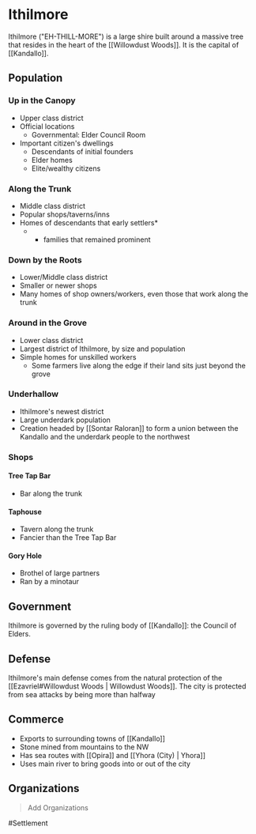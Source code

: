 # Ithilmore
Ithilmore ("EH-THILL-MORE") is a large shire built around a massive tree that resides in the heart of the [[Willowdust Woods]]. It is the capital of [[Kandallo]]. 

## Population
### Up in the Canopy
- Upper class district
- Official locations
	- Governmental: Elder Council Room
- Important citizen's dwellings
	- Descendants of initial founders
	- Elder homes
	- Elite/wealthy citizens

### Along the Trunk
- Middle class district
- Popular shops/taverns/inns
- Homes of descendants that early settlers*
	- * families that remained prominent

### Down by the Roots
- Lower/Middle class district
- Smaller or newer shops
- Many homes of shop owners/workers, even those that work along the trunk

### Around in the Grove
- Lower class district
- Largest district of Ithilmore, by size and population
- Simple homes for unskilled workers
	- Some farmers live along the edge if their land sits just beyond the grove

### Underhallow
- Ithilmore's newest district
- Large underdark population
- Creation headed by [[Sontar Raloran]] to form a union between the Kandallo and the underdark people to the northwest

### Shops
#### Tree Tap Bar
- Bar along the trunk

#### Taphouse
- Tavern along the trunk
- Fancier than the Tree Tap Bar

#### Gory Hole
- Brothel of large partners
- Ran by a minotaur

## Government
Ithilmore is governed by the ruling body of [[Kandallo]]: the Council of Elders. 

## Defense
Ithilmore's main defense comes from the natural protection of the [[Ezavriel#Willowdust Woods | Willowdust Woods]]. The city is protected from sea attacks by being more than halfway 

## Commerce
- Exports to surrounding towns of [[Kandallo]]
- Stone mined from mountains to the NW
- Has sea routes with [[Opira]] and [[Yhora (City) | Yhora]]
- Uses main river to bring goods into or out of the city

## Organizations
> Add Organizations

#Settlement